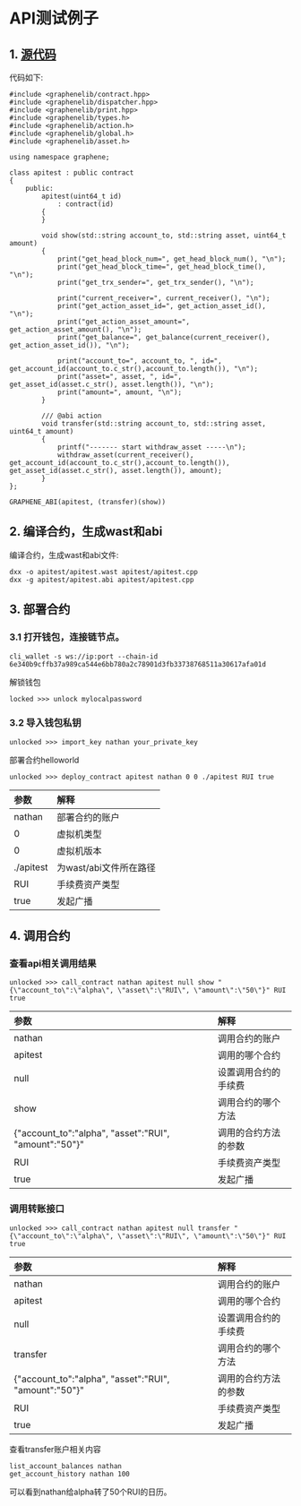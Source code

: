 # API测试例子

## 1. [源代码](https://github.com/rui-coin/core/blob/contract/contracts/examples/apitest/apitest.cpp)


代码如下:
```
#include <graphenelib/contract.hpp>
#include <graphenelib/dispatcher.hpp>
#include <graphenelib/print.hpp>
#include <graphenelib/types.h>
#include <graphenelib/action.h>
#include <graphenelib/global.h>
#include <graphenelib/asset.h>

using namespace graphene;

class apitest : public contract
{
	public:
		apitest(uint64_t id)
			: contract(id)
		{
		}

		void show(std::string account_to, std::string asset, uint64_t amount)
		{
			print("get_head_block_num=", get_head_block_num(), "\n");
			print("get_head_block_time=", get_head_block_time(), "\n");
			print("get_trx_sender=", get_trx_sender(), "\n");

			print("current_receiver=", current_receiver(), "\n");
			print("get_action_asset_id=", get_action_asset_id(), "\n");
			print("get_action_asset_amount=", get_action_asset_amount(), "\n");
			print("get_balance=", get_balance(current_receiver(), get_action_asset_id()), "\n");

			print("account_to=", account_to, ", id=", get_account_id(account_to.c_str(),account_to.length()), "\n");
			print("asset=", asset, ", id=", get_asset_id(asset.c_str(), asset.length()), "\n");
			print("amount=", amount, "\n");
		}

		/// @abi action
		void transfer(std::string account_to, std::string asset, uint64_t amount)
		{
			printf("------- start withdraw_asset -----\n");
			withdraw_asset(current_receiver(), get_account_id(account_to.c_str(),account_to.length()),  get_asset_id(asset.c_str(), asset.length()), amount);
		}
};

GRAPHENE_ABI(apitest, (transfer)(show))
```

## 2. 编译合约，生成wast和abi

编译合约，生成wast和abi文件:

```
dxx -o apitest/apitest.wast apitest/apitest.cpp
dxx -g apitest/apitest.abi apitest/apitest.cpp
```

## 3. 部署合约

### 3.1 打开钱包，连接链节点。

```
cli_wallet -s ws://ip:port --chain-id 6e340b9cffb37a989ca544e6bb780a2c78901d3fb33738768511a30617afa01d
```

解锁钱包
```
locked >>> unlock mylocalpassword
```

### 3.2 导入钱包私钥

```
unlocked >>> import_key nathan your_private_key
```

部署合约helloworld

```
unlocked >>> deploy_contract apitest nathan 0 0 ./apitest RUI true
```
| 参数 | 解释 |
| :--- | :--- |
| nathan | 部署合约的账户 |
| 0 | 虚拟机类型 |
| 0 | 虚拟机版本 |
| ./apitest | 为wast/abi文件所在路径 |
| RUI | 手续费资产类型 |
| true | 发起广播 |
 
## 4. 调用合约

### 查看api相关调用结果

```
unlocked >>> call_contract nathan apitest null show "{\"account_to\":\"alpha\", \"asset\":\"RUI\", \"amount\":\"50\"}" RUI true

```
| 参数 | 解释 |
| :--- | :--- |
| nathan | 调用合约的账户 |
| apitest | 调用的哪个合约 |
| null | 设置调用合约的手续费 |
| show | 调用合约的哪个方法 |
| {\"account_to\":\"alpha\", \"asset\":\"RUI\", \"amount\":\"50\"}" | 调用的合约方法的参数 |
| RUI | 手续费资产类型 |
| true | 发起广播 |

### 调用转账接口

```
unlocked >>> call_contract nathan apitest null transfer "{\"account_to\":\"alpha\", \"asset\":\"RUI\", \"amount\":\"50\"}" RUI true

```
| 参数 | 解释 |
| :--- | :--- |
| nathan | 调用合约的账户 |
| apitest | 调用的哪个合约 |
| null | 设置调用合约的手续费 |
| transfer | 调用合约的哪个方法 |
| {\"account_to\":\"alpha\", \"asset\":\"RUI\", \"amount\":\"50\"}" | 调用的合约方法的参数 |
| RUI | 手续费资产类型 |
| true | 发起广播 |

查看transfer账户相关内容
```
list_account_balances nathan
get_account_history nathan 100
```
可以看到nathan给alpha转了50个RUI的日历。